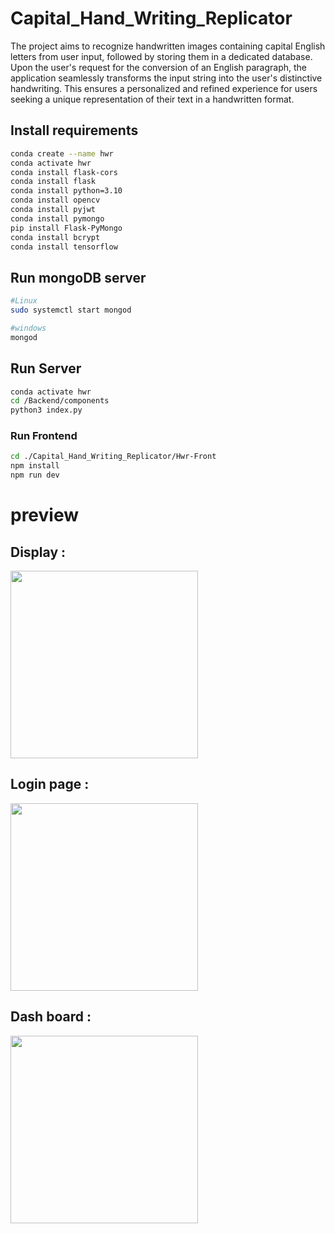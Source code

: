 # Capital_Hand_Writing_Replicator

The project aims to recognize handwritten images containing capital English letters from user input, followed by storing them in a dedicated database. Upon the user's request for the conversion of an English paragraph, the application seamlessly transforms the input string into the user's distinctive handwriting. This ensures a personalized and refined experience for users seeking a unique representation of their text in a handwritten format.

## Install requirements

```bash
conda create --name hwr
conda activate hwr
conda install flask-cors
conda install flask
conda install python=3.10
conda install opencv
conda install pyjwt
conda install pymongo
pip install Flask-PyMongo
conda install bcrypt
conda install tensorflow
```
## Run mongoDB server 
```bash
#Linux
sudo systemctl start mongod
```
```bash
#windows
mongod
```
## Run Server
```bash
conda activate hwr
cd /Backend/components
python3 index.py
```
### Run Frontend

```bash
cd ./Capital_Hand_Writing_Replicator/Hwr-Front
npm install
npm run dev
```
# preview 

## Display :

<img src="https://github.com/AGENTSJ/Capital_Hand_Writing_Replicator/assets/109428699/62adc64e-95b0-42a6-b2f9-324a3ddf8b40" height="300px"/>

## Login page :

<img src="https://github.com/AGENTSJ/Capital_Hand_Writing_Replicator/assets/109428699/98f0e3dd-59e9-4cfd-b8b8-fc48ceacba00" height="300px">

## Dash board : 

<img src="https://github.com/AGENTSJ/Capital_Hand_Writing_Replicator/assets/109428699/3678ed28-0cc6-425c-bd75-c751a106dd0f" height="300px">

